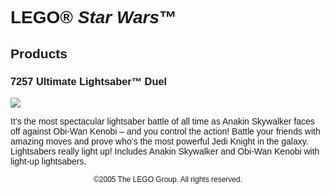 <div style="font-family: Helvetica, sans-serif;">
<h1>LEGO® <i>Star Wars</i>™</h1>
<h2>Products</h2>
<h3 style="font-weight: bold;">
<span class="product_number">7257</span>
<span class="title">Ultimate Lightsaber™ Duel</span>
</h3>
<img src="https://www.lego.com/cdn/product-assets/product.img.pri/7257_prod.jpg" type="image/jpeg">
<p class="description">It’s the most spectacular lightsaber battle of all time as Anakin Skywalker faces off against Obi-Wan Kenobi – and you control the action! Battle your friends with amazing moves and prove who’s the most powerful Jedi Knight in the galaxy. Lightsabers really light up! Includes Anakin Skywalker and Obi-Wan Kenobi with light-up lightsabers.</p>
<p class="footer" style="font-size: 12px; text-align: center;">©2005 The LEGO Group. All rights reserved.</p>
</div>
